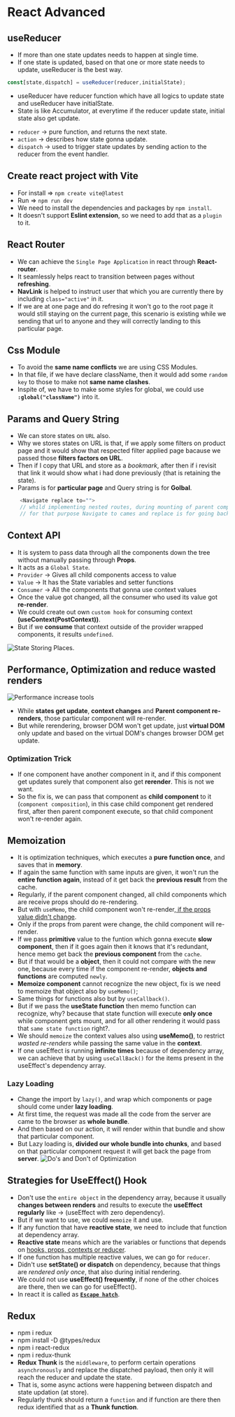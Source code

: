 # React Advanced

## useReducer
* If more than one state updates needs to happen at single time.
* If one state is updated, based on that one or more state needs to update, useReducer is the best way.
```javascript
const[state,dispatch] = useReducer(reducer,initialState);
```
* useReducer have reducer function which have all logics to update state and useReducer have initialState.
* State is like Accumulator, at everytime if the reducer update state, initial state also get update.
- `reducer` -> pure function, and returns the next state.
- `action` -> describes how state gonna update.
- `dispatch` -> used to trigger state updates by sending action to the reducer from the event handler.

## Create react project with Vite
* For install => `npm create vite@latest`
* Run => `npm run dev`
* We need to install the dependencies and packages by `npm install`.
* It doesn't support **Eslint extension**, so we need to add that as a `plugin` to it.

## React Router
* We can achieve the `Single Page Application` in react through **React-router**.
* It seamlessly helps react to transition between pages without **refreshing**.
* **NavLink** is helped to instruct user that which you are currently there by including `class="active"` in it.
* If we are at one page and do refresing it won't go to the root page it would still staying on the current page, this scenario is existing while we sending that url to anyone and they will correctly landing to this particular page.

## Css Module
* To avoid the **same name conflicts** we are using CSS Modules.
* In that file, if we have declare className, then it would add some `random key` to those to make not **same name clashes**.
* Inspite of, we have to make some styles for global, we could use **`:global("className")`** into it.

## Params and Query String
* We can store states on `URL` also.
* Why we stores states on URL is that, if we apply some filters on product page and it would show that respected filter applied page bacause we passed those **filters factors on URL**.
* Then if I copy that URL and store as a *bookmark*, after then if i revisit that link it would show what i had done previously (that is retaining the state).
* Params is for **particular page** and Query string is for **Golbal**.

```javascript
    <Navigate replace to="">
    // whild implementing nested routes, during mounting of parent component, we doesn't know which child route will gonna mount
    // for that purpose Navigate to cames and replace is for going back.
```

## Context API
* It is system to pass data through all the components down the tree without manually passing through **Props**.
* It acts as a `Global State`.
* `Provider` -> Gives all child components access to value
* `Value` -> It has the State variables and setter functions
* `Consumer` -> All the components that gonna use context values
* Once the value got changed, all the consumer who used its value got **re-render**.
* We could create out own `custom hook` for consuming context **(useContext(PostContext))**.
* But if we **consume** that context outside of the provider wrapped components, it results `undefined`.

![State Storing Places](https://github.com/rkishore1207/React-Advanced/assets/146698138/d5cc52f8-8fe7-4fcc-9bb9-ec18b3f0c95f).

## Performance, Optimization and reduce wasted renders
![Performance increase tools](https://github.com/rkishore1207/React-Advanced/assets/146698138/5881c72c-4ba7-4577-8bc0-c67a6613db20)

* While **states get update**, **context changes** and **Parent component re-renders**, those particular component will re-render.
* But while rerendering, browser DOM won't get update, just **virtual DOM** only update and based on the virtual DOM's changes browser DOM get update.
### Optimization Trick
* If one component have another component in it, and if this component get updates surely that component also get **rerender**. This is not we want.
* So the fix is, we can pass that component as **child component** to it (`component composition`), in this case child component get rendered first, after then parent component execute, so that child component won't re-render again.

## Memoization
* It is optimization techniques, which executes a **pure function once**, and saves that in **memory**.
* If again the same function with same inputs are given, it won't run the **entire function again**, instead of it get back the **previous result** from the cache.
* Regularly, if the parent component changed, all child components which are receive props should do re-rendering.
* But with `useMemo`, the child component won't re-render,<u> if the props value didn't change</u>.
* Only if the props from parent were change, the child component will re-render.
* If we pass **primitive** value to the funtion which gonna execute **slow component**, then if it goes again then it knows that it's redundant, hence memo get back the **previous component** from the `cache`.
* But if that would be a **object**, then it could not compare with the new one, because every time if the component re-render, **objects and functions** are computed `newly`. 
* **Memoize component** cannot recognize the new object, fix is we need to memoize that object also by `useMemo()`;
* Same things for functions also but by `useCallback()`.
* But if we pass the **useState function** then memo function can recognize, why? because that state function will execute **only once** while component gets mount, and for all other rendering it would pass that `same state function` right?.
* We should `memoize` the context values also using **useMemo()**, to restrict *wasted re-renders* while passing the same value in the **context**.
* If one useEffect is running **infinite times** because of dependency array, we can achieve that by using `useCallBack()` for the items present in the useEffect's dependency array.
### Lazy Loading
* Change the import by `lazy()`, and wrap which components or page should come under **lazy loading**.
* At first time, the request was made all the code from the server are came to the browser as **whole bundle**.
* And then based on our action, it will render within that bundle and show that particular component.
* But Lazy loading is, **divided our whole bundle into chunks**, and based on that particular component request it will get back the page from **server**.
![Do's and Don't of Optimization](https://github.com/rkishore1207/React-Advanced/assets/146698138/20069e2f-1e0f-4f7f-afdb-68e7bcb4f1d8)

## Strategies for UseEffect() Hook
* Don't use the `entire object` in the dependency array, because it usually **changes between renders** and results to execute the **useEffect regularly** like -> (useEffect with zero dependency).
* But if we want to use, we could `memoize` it and use.
* If any function that have **reactive state**, we need to include that function at dependency array.
* **Reactive state** means which are the variables or functions that depends on <u>hooks, props, contexts or reducer</u>.
* If one function has multiple reactive values, we can go for `reducer`.
* Didn't use **setState() or dispatch** on dependency, because that things are *rendered only once*, that also during initial rendering.
* We could not use **useEffect() frequently**, if none of the other choices are there, then we can go for useEffect().
* In react it is called as <u>**`Escape hatch`**</u>.

## Redux
* npm i redux
* npm install -D @types/redux
* npm i react-redux
* npm i redux-thunk
* **Redux Thunk** is the `middleware`, to perform certain operations `asynchronously` and replace the dispatched payload, then only it will reach the reducer and update the state.
* That is, some async actions were happening between dispatch and state updation (at store).
* Regularly thunk should return a `function` and if function are there then redux identified that as a **Thunk function**.